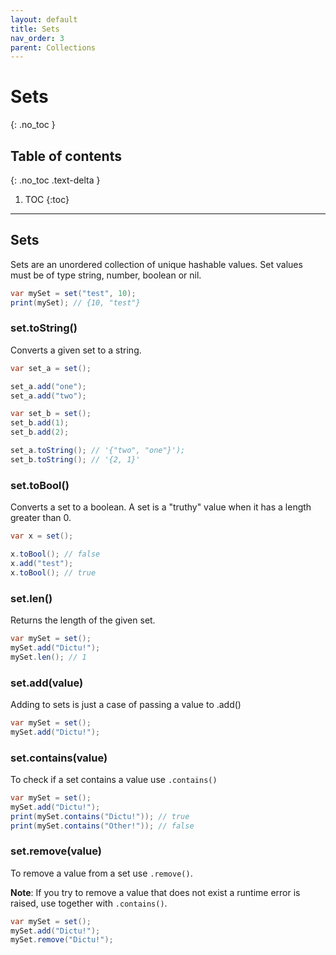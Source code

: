 ```yaml
---
layout: default
title: Sets
nav_order: 3
parent: Collections
---
```


# Sets
{: .no_toc }

## Table of contents
{: .no_toc .text-delta }

1. TOC
{:toc}

---
## Sets

Sets are an unordered collection of unique hashable values. Set values must be of type string, number, boolean or nil.

```cs
var mySet = set("test", 10);
print(mySet); // {10, "test"}
```

### set.toString()
Converts a given set to a string.

```cs
var set_a = set();

set_a.add("one");
set_a.add("two");

var set_b = set();
set_b.add(1);
set_b.add(2);

set_a.toString(); // '{"two", "one"}');
set_b.toString(); // '{2, 1}'
```

### set.toBool()

Converts a set to a boolean. A set is a "truthy" value when it has a length greater than 0.

```cs
var x = set();

x.toBool(); // false
x.add("test");
x.toBool(); // true
```

### set.len()

Returns the length of the given set.

```cs
var mySet = set();
mySet.add("Dictu!");
mySet.len(); // 1
```

### set.add(value)

Adding to sets is just a case of passing a value to .add()

```cs
var mySet = set();
mySet.add("Dictu!");
```

### set.contains(value)

To check if a set contains a value use `.contains()`

```cs
var mySet = set();
mySet.add("Dictu!");
print(mySet.contains("Dictu!")); // true
print(mySet.contains("Other!")); // false
```

### set.remove(value)

To remove a value from a set use `.remove()`.

**Note**: If you try to remove a value that does not exist a runtime error is raised, use together with `.contains()`.

```cs
var mySet = set();
mySet.add("Dictu!");
mySet.remove("Dictu!");
```
